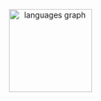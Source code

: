 <img align="left" height="150" src="https://media1.tenor.com/m/Ue7GEsspmqcAAAAC/chaos-head-chaos-world.gif" style="display:none;" /> 

<div align="center">
  <img src="https://github-readme-stats.vercel.app/api/top-langs?username=Elivanjr&locale=en&hide_title=false&layout=compact&card_width=320&langs_count=5&theme=dracula&hide_border=false" height="150" alt="languages graph"  />
</div>

###
